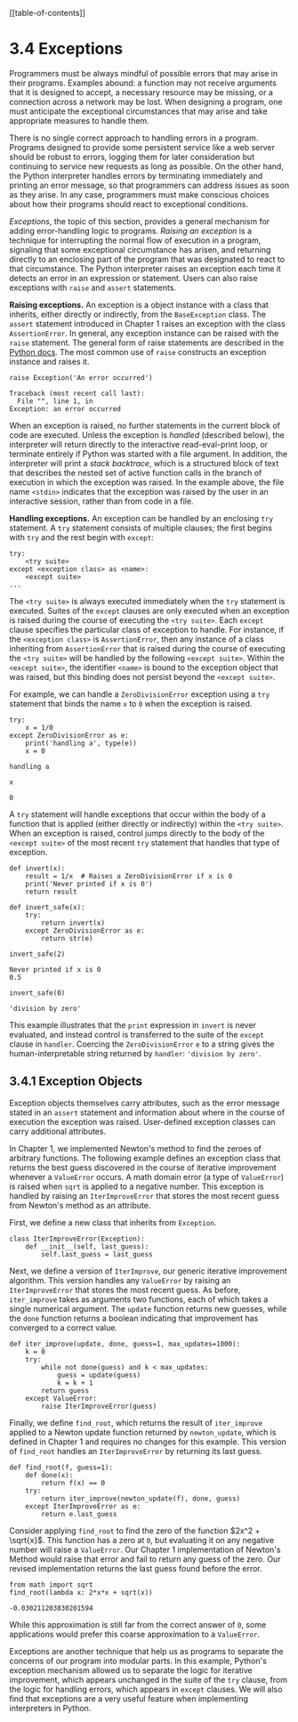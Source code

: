 
[[table-of-contents]]

# 3.4 Exceptions

Programmers must be always mindful of possible errors that may arise in their programs. Examples abound: a function may not receive arguments that it is designed to accept, a necessary resource may be missing, or a connection across a network may be lost. When designing a program, one must anticipate the exceptional circumstances that may arise and take appropriate measures to handle them.

There is no single correct approach to handling errors in a program. Programs designed to provide some persistent service like a web server should be robust to errors, logging them for later consideration but continuing to service new requests as long as possible. On the other hand, the Python interpreter handles errors by terminating immediately and printing an error message, so that programmers can address issues as soon as they arise. In any case, programmers must make conscious choices about how their programs should react to exceptional conditions.

*Exceptions*, the topic of this section, provides a general mechanism for adding error-handling logic to programs. *Raising an exception* is a technique for interrupting the normal flow of execution in a program, signaling that some exceptional circumstance has arisen, and returning directly to an enclosing part of the program that was designated to react to that circumstance. The Python interpreter raises an exception each time it detects an error in an expression or statement. Users can also raise exceptions with `raise` and `assert` statements.

**Raising exceptions.** An exception is a object instance with a class that inherits, either directly or indirectly, from the `BaseException` class. The `assert` statement introduced in Chapter 1 raises an exception with the class `AssertionError`. In general, any exception instance can be raised with the `raise` statement. The general form of raise statements are described in the [Python docs](http://docs.python.org/py3k/reference/simple_stmts.html#raise). The most common use of `raise` constructs an exception instance and raises it.

``` {.python}
raise Exception('An error occurred')
```
<html><div class="codeparent python"><pre class="stdout"><code>Traceback (most recent call last):
  File "<stdin>", line 1, in <module>
Exception: an error occurred
</code></pre></div></html>

When an exception is raised, no further statements in the current block of code are executed. Unless the exception is *handled* (described below), the interpreter will return directly to the interactive read-eval-print loop, or terminate entirely if Python was started with a file argument. In addition, the interpreter will print a *stack backtrace*, which is a structured block of text that describes the nested set of active function calls in the branch of execution in which the exception was raised. In the example above, the file name `<stdin>` indicates that the exception was raised by the user in an interactive session, rather than from code in a file.

**Handling exceptions.** An exception can be handled by an enclosing `try` statement. A `try` statement consists of multiple clauses; the first begins with `try` and the rest begin with `except`:

``` {}
try:
    <try suite>
except <exception class> as <name>:
    <except suite>
...
```

The `<try suite>` is always executed immediately when the `try` statement is executed. Suites of the `except` clauses are only executed when an exception is raised during the course of executing the `<try suite>`. Each `except` clause specifies the particular class of exception to handle. For instance, if the `<exception class>` is `AssertionError`, then any instance of a class inheriting from `AssertionError` that is raised during the course of executing the `<try suite>` will be handled by the following `<except suite>`. Within the `<except suite>`, the identifier `<name>` is bound to the exception object that was raised, but this binding does not persist beyond the `<except suite>`.

For example, we can handle a `ZeroDivisionError` exception using a `try` statement that binds the name `x` to `0` when the exception is raised.

``` {.python}
try:
    x = 1/0
except ZeroDivisionError as e:
    print('handling a', type(e))
    x = 0
```
<html><div class="codeparent python"><pre class="stdout"><code>handling a <class 'ZeroDivisionError'></code></pre></div></html>

``` {.python}
x
```
<html><div class="codeparent python"><pre class="stdout"><code>0</code></pre></div></html>

A `try` statement will handle exceptions that occur within the body of a function that is applied (either directly or indirectly) within the `<try suite>`. When an exception is raised, control jumps directly to the body of the `<except suite>` of the most recent `try` statement that handles that type of exception.

``` {.python}
def invert(x):
    result = 1/x  # Raises a ZeroDivisionError if x is 0
    print('Never printed if x is 0')
    return result
```

``` {.python}
def invert_safe(x):
    try:
        return invert(x)
    except ZeroDivisionError as e:
        return str(e)
```

``` {.python}
invert_safe(2)
```
<html><div class="codeparent python"><pre class="stdout"><code>Never printed if x is 0
0.5
</code></pre></div></html>

``` {.python}
invert_safe(0)
```
<html><div class="codeparent python"><pre class="stdout"><code>'division by zero'</code></pre></div></html>

This example illustrates that the `print` expression in `invert` is never evaluated, and instead control is transferred to the suite of the `except` clause in `handler`. Coercing the `ZeroDivisionError` `e` to a string gives the human-interpretable string returned by `handler`: `'division by zero'`.

## 3.4.1 Exception Objects

Exception objects themselves carry attributes, such as the error message stated in an `assert` statement and information about where in the course of execution the exception was raised. User-defined exception classes can carry additional attributes.

In Chapter 1, we implemented Newton's method to find the zeroes of arbitrary functions. The following example defines an exception class that returns the best guess discovered in the course of iterative improvement whenever a `ValueError` occurs. A math domain error (a type of `ValueError`) is raised when `sqrt` is applied to a negative number. This exception is handled by raising an `IterImproveError` that stores the most recent guess from Newton's method as an attribute.

First, we define a new class that inherits from `Exception`.

``` {.python}
class IterImproveError(Exception):
    def __init__(self, last_guess):
        self.last_guess = last_guess
```

Next, we define a version of `IterImprove`, our generic iterative improvement algorithm. This version handles any `ValueError` by raising an `IterImproveError` that stores the most recent guess. As before, `iter_improve` takes as arguments two functions, each of which takes a single numerical argument. The `update` function returns new guesses, while the `done` function returns a boolean indicating that improvement has converged to a correct value.

``` {.python}
def iter_improve(update, done, guess=1, max_updates=1000):
    k = 0
    try:
        while not done(guess) and k < max_updates:
            guess = update(guess)
            k = k + 1
        return guess
    except ValueError:
        raise IterImproveError(guess)
```

Finally, we define `find_root`, which returns the result of `iter_improve` applied to a Newton update function returned by `newton_update`, which is defined in Chapter 1 and requires no changes for this example. This version of `find_root` handles an `IterImproveError` by returning its last guess.

``` {.python}
def find_root(f, guess=1):
    def done(x):
        return f(x) == 0
    try:
        return iter_improve(newton_update(f), done, guess)
    except IterImproveError as e:
        return e.last_guess
```

Consider applying `find_root` to find the zero of the function $2x^2 + \sqrt{x}$. This function has a zero at `0`, but evaluating it on any negative number will raise a `ValueError`. Our Chapter 1 implementation of Newton's Method would raise that error and fail to return any guess of the zero. Our revised implementation returns the last guess found before the error.

``` {.python}
from math import sqrt
find_root(lambda x: 2*x*x + sqrt(x))
```
<html><div class="codeparent python"><pre class="stdout"><code>-0.030211203830201594</code></pre></div></html>

While this approximation is still far from the correct answer of `0`, some applications would prefer this coarse approximation to a `ValueError`.

Exceptions are another technique that help us as programs to separate the concerns of our program into modular parts. In this example, Python's exception mechanism allowed us to separate the logic for iterative improvement, which appears unchanged in the suite of the `try` clause, from the logic for handling errors, which appears in `except` clauses. We will also find that exceptions are a very useful feature when implementing interpreters in Python.

